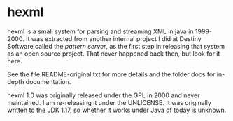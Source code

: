 # hexml

hexml is a small system for parsing and streaming XML in java in 1999-2000. It was extracted from
another internal project I did at Destiny Software called the _pattern server_, as the first step in
releasing that system as an open source project. That never happened back then, but look for it
here.

See the file README-original.txt for more details and the folder docs for in-depth documentation.

hexml 1.0 was originally released under the GPL in 2000 and never maintained. I am re-releasing it
under the UNLICENSE.  It was originally written to the JDK 1.17, so whether it works under Java of
today is unknown. 
